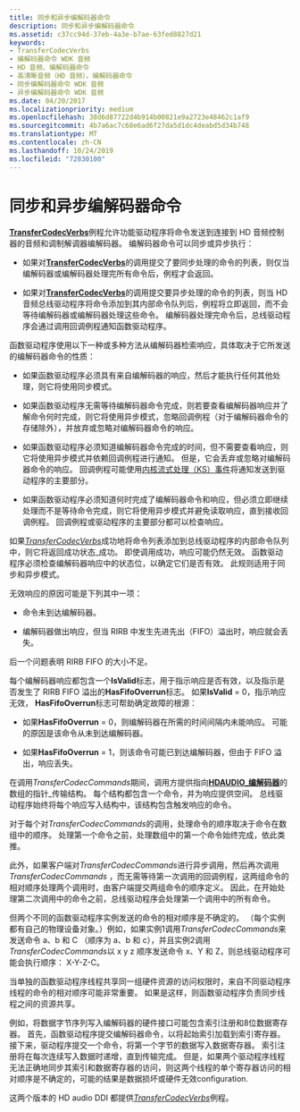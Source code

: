```yaml
---
title: 同步和异步编解码器命令
description: 同步和异步编解码器命令
ms.assetid: c37cc94d-37eb-4a3e-b7ae-63fed8827d21
keywords:
- TransferCodecVerbs
- 编解码器命令 WDK 音频
- HD 音频、编解码器命令
- 高清晰音频（HD 音频），编解码器命令
- 同步编解码器命令 WDK 音频
- 异步编解码器命令 WDK 音频
ms.date: 04/20/2017
ms.localizationpriority: medium
ms.openlocfilehash: 38d6d87722d4b914b00821e9a2723e48462c1af9
ms.sourcegitcommit: 4b7a6ac7c68e6ad6f27da5d1dc4deabd5d34b748
ms.translationtype: MT
ms.contentlocale: zh-CN
ms.lasthandoff: 10/24/2019
ms.locfileid: "72830100"
---
```

# <a name="synchronous-and-asynchronous-codec-commands"></a>同步和异步编解码器命令


[**TransferCodecVerbs**](https://docs.microsoft.com/windows-hardware/drivers/ddi/hdaudio/nc-hdaudio-ptransfer_codec_verbs)例程允许功能驱动程序将命令发送到连接到 HD 音频控制器的音频和调制解调器编解码器。 编解码器命令可以同步或异步执行：

-   如果对[**TransferCodecVerbs**](https://docs.microsoft.com/windows-hardware/drivers/ddi/hdaudio/nc-hdaudio-ptransfer_codec_verbs)的调用提交了要同步处理的命令的列表，则仅当编解码器或编解码器处理完所有命令后，例程才会返回。

-   如果对[**TransferCodecVerbs**](https://docs.microsoft.com/windows-hardware/drivers/ddi/hdaudio/nc-hdaudio-ptransfer_codec_verbs)的调用提交要异步处理的命令的列表，则当 HD 音频总线驱动程序将命令添加到其内部命令队列后，例程将立即返回，而不会等待编解码器或编解码器处理这些命令。 编解码器处理完命令后，总线驱动程序会通过调用回调例程通知函数驱动程序。

函数驱动程序使用以下一种或多种方法从编解码器检索响应，具体取决于它所发送的编解码器命令的性质：

-   如果函数驱动程序必须具有来自编解码器的响应，然后才能执行任何其他处理，则它将使用同步模式。

-   如果函数驱动程序无需等待编解码器命令完成，则若要查看编解码器响应并了解命令何时完成，则它将使用异步模式，忽略回调例程（对于编解码器命令的存储除外），并放弃或忽略对编解码器命令的响应。

-   如果函数驱动程序必须知道编解码器命令完成的时间，但不需要查看响应，则它将使用异步模式并依赖回调例程进行通知。 但是，它会丢弃或忽略对编解码器命令的响应。 回调例程可能使用[内核流式处理（KS）事件](https://docs.microsoft.com/windows-hardware/drivers/stream/ks-events)将通知发送到驱动程序的主要部分。

-   如果函数驱动程序必须知道何时完成了编解码器命令和响应，但必须立即继续处理而不是等待命令完成，则它将使用异步模式并避免读取响应，直到接收回调例程。 回调例程或驱动程序的主要部分都可以检查响应。

如果[*TransferCodecVerbs*](https://docs.microsoft.com/windows-hardware/drivers/ddi/hdaudio/nc-hdaudio-ptransfer_codec_verbs)成功地将命令列表添加到总线驱动程序的内部命令队列中，则它将返回成功状态\_成功。 即使调用成功，响应可能仍然无效。 函数驱动程序必须检查编解码器响应中的状态位，以确定它们是否有效。 此规则适用于同步和异步模式。

无效响应的原因可能是下列其中一项：

-   命令未到达编解码器。

-   编解码器做出响应，但当 RIRB 中发生先进先出（FIFO）溢出时，响应就会丢失。

后一个问题表明 RIRB FIFO 的大小不足。

每个编解码器响应都包含一个**IsValid**标志，用于指示响应是否有效，以及指示是否发生了 RIRB FIFO 溢出的**HasFifoOverrun**标志。 如果**IsValid** = 0，指示响应无效， **HasFifoOverrun**标志可帮助确定故障的根源：

-   如果**HasFifoOverrun** = 0，则编解码器在所需的时间间隔内未能响应。 可能的原因是该命令从未到达编解码器。

-   如果**HasFifoOverrun** = 1，则该命令可能已到达编解码器，但由于 FIFO 溢出，响应丢失。

在调用*TransferCodecCommands*期间，调用方提供指向[**HDAUDIO\_编解码器**](https://docs.microsoft.com/windows-hardware/drivers/ddi/hdaudio/ns-hdaudio-_hdaudio_codec_transfer)的数组的指针\_传输结构。 每个结构都包含一个命令，并为响应提供空间。 总线驱动程序始终将每个响应写入结构中，该结构包含触发响应的命令。

对于每个对*TransferCodecCommands*的调用，处理命令的顺序取决于命令在数组中的顺序。 处理第一个命令之前，处理数组中的第一个命令始终完成，依此类推。

此外，如果客户端对*TransferCodecCommands*进行异步调用，然后再次调用*TransferCodecCommands* ，而无需等待第一次调用的回调例程，这两组命令的相对顺序处理两个调用时，由客户端提交两组命令的顺序定义。 因此，在开始处理第二次调用中的命令之前，总线驱动程序会处理第一个调用中的所有命令。

但两个不同的函数驱动程序实例发送的命令的相对顺序是不确定的。 （每个实例都有自己的物理设备对象。）例如，如果实例1调用*TransferCodecCommands*来发送命令 a、b 和 C （顺序为 a、b 和 c），并且实例2调用*TransferCodecCommands*以 x y z 顺序发送命令 x、Y 和 Z，则总线驱动程序可能会执行顺序： X-Y-Z-C。

当单独的函数驱动程序线程共享同一组硬件资源的访问权限时，来自不同驱动程序线程的命令的相对顺序可能非常重要。 如果是这样，则函数驱动程序负责同步线程之间的资源共享。

例如，将数据字节序列写入编解码器的硬件接口可能包含索引注册和8位数据寄存器。 首先，函数驱动程序提交编解码器命令，以将起始索引加载到索引寄存器。 接下来，驱动程序提交一个命令，将第一个字节的数据写入数据寄存器。 索引注册将在每次连续写入数据时递增，直到传输完成。 但是，如果两个驱动程序线程无法正确地同步其索引和数据寄存器的访问，则这两个线程的单个寄存器访问的相对顺序是不确定的，可能的结果是数据损坏或硬件无效configuration.

这两个版本的 HD audio DDI 都提供[*TransferCodecVerbs*](https://docs.microsoft.com/windows-hardware/drivers/ddi/hdaudio/nc-hdaudio-ptransfer_codec_verbs)例程。

 

 




